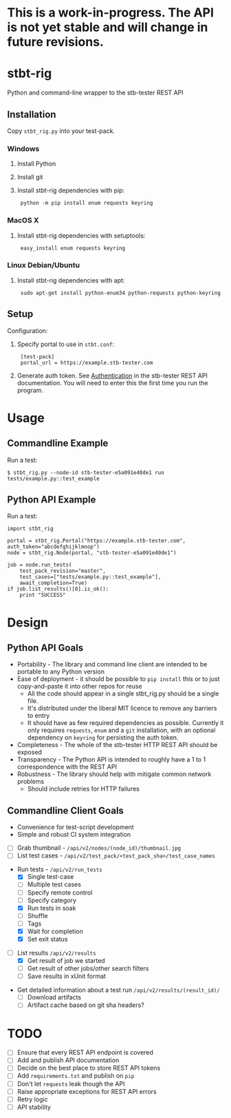 # This is a work-in-progress.  The API is not yet stable and will change in future revisions.

# stbt-rig
Python and command-line wrapper to the stb-tester REST API

## Installation

Copy `stbt_rig.py` into your test-pack.

### Windows

1. Install Python
2. Install git
3. Install stbt-rig dependencies with pip:

        python -m pip install enum requests keyring

### MacOS X

1. Install stbt-rig dependencies with setuptools:

        easy_install enum requests keyring

### Linux Debian/Ubuntu

1. Install stbt-rig dependencies with apt:

        sudo apt-get install python-enum34 python-requests python-keyring

## Setup

Configuration:

1. Specify portal to use in `stbt.conf`:

        [test-pack]
        portal_url = https://example.stb-tester.com

2. Generate auth token.  See [Authentication] in the stb-tester REST API
   documentation.  You will need to enter this the first time you run the
   program.

[Authentication]: https://stb-tester.com/manual/rest-api-v2#authentication

# Usage

## Commandline Example

Run a test:

    $ stbt_rig.py --node-id stb-tester-e5a091e40de1 run tests/example.py::test_example

## Python API Example

Run a test:

    import stbt_rig
    
    portal = stbt_rig.Portal("https://example.stb-tester.com", auth_token="abcdefghijklmnop")
    node = stbt_rig.Node(portal, "stb-tester-e5a091e40de1")

    job = node.run_tests(
        test_pack_revision="master",
        test_cases=["tests/example.py::test_example"],
        await_completion=True)
    if job.list_results()[0].is_ok():
        print "SUCCESS"

# Design

## Python API Goals

* Portability - The library and command line client are intended to be portable
  to any Python version
* Ease of deployment - it should be possible to `pip install` this or to just
  copy-and-paste it into other repos for reuse
    * All the code should appear in a single stbt_rig.py should be a single
      file.
    * It's distributed under the liberal MIT licence to remove any barriers to
      entry
    * It should have as few required dependencies as possible.  Currently it
      only requires `requests`, `enum` and a `git` installation, with an
      optional dependency on `keyring` for persisting the auth token.
* Completeness - The whole of the stb-tester HTTP REST API should be exposed
* Transparency - The Python API is intended to roughly have a 1 to 1
  correspondence with the REST API
* Robustness - The library should help with mitigate common network problems
    * Should include retries for HTTP failures

## Commandline Client Goals

* Convenience for test-script development
* Simple and robust CI system integration

* [ ] Grab thumbnail - `/api/v2/nodes/(node_id)/thumbnail.jpg`
* [ ] List test cases - `/api/v2/test_pack/<test_pack_sha>/test_case_names`
* Run tests - `/api/v2/run_tests`
    * [x] Single test-case
    * [ ] Multiple test cases
    * [ ] Specify remote control
    * [ ] Specify category
    * [x] Run tests in soak
    * [ ] Shuffle
    * [ ] Tags
    * [x] Wait for completion
    * [x] Set exit status
* [ ] List results `/api/v2/results`
    * [x] Get result of job we started
    * [ ] Get result of other jobs/other search filters
    * [ ] Save results in xUnit format
* Get detailed information about a test run `/api/v2/results/(result_id)/`
    * [ ] Download artifacts
    * [ ] Artifact cache based on git sha headers?

# TODO

- [ ] Ensure that every REST API endpoint is covered
- [ ] Add and publish API documentation
- [ ] Decide on the best place to store REST API tokens
- [ ] Add `requirements.txt` and publish on `pip`
- [ ] Don't let `requests` leak though the API
- [ ] Raise appropriate exceptions for REST API errors
- [ ] Retry logic
- [ ] API stability
